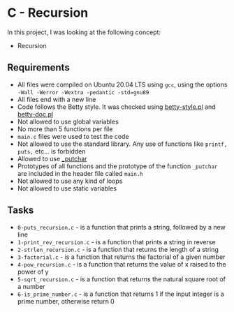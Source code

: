 # C - Recursion

In this project, I was looking at the following concept:

- Recursion

## Requirements

- All files were compiled on Ubuntu 20.04 LTS using `gcc`, using the options `-Wall -Werror -Wextra -pedantic -std=gnu89`
- All files end with a new line
- Code follows the Betty style. It was checked using [betty-style.pl](https://github.com/holbertonschool/Betty/blob/master/betty-style.pl) and [betty-doc.pl](https://github.com/holbertonschool/Betty/blob/master/betty-doc.pl)
- Not allowed to use global variables
- No more than 5 functions per file
- `main.c` files were used to test the code
- Not allowed to use the standard library. Any use of functions like `printf, puts,` etc… is forbidden
- Allowed to use [\_putchar](https://github.com/holbertonschool/_putchar.c/blob/master/_putchar.c)
- Prototypes of all functions and the prototype of the function `_putchar` are included in the header file called `main.h`
- Not allowed to use any kind of loops
- Not allowed to use static variables

## Tasks

- `0-puts_recursion.c` - is a function that prints a string, followed by a new line
- `1-print_rev_recursion.c` - is a function that prints a string in reverse
- `2-strlen_recursion.c` - is a function that returns the length of a string
- `3-factorial.c` - is a function that returns the factorial of a given number
- `4-pow_recursion.c` - is a function that returns the value of x raised to the power of y
- `5-sqrt_recursion.c` - is a function that returns the natural square root of a number
- `6-is_prime_number.c` - is a function that returns 1 if the input integer is a prime number, otherwise return 0
